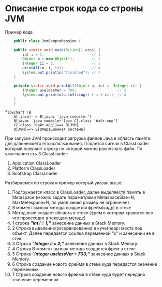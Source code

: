 # Описание строк кода со строны JVM

Пример кода:  

```java
    public class JvmComprehension {
    
    public static void main(String[] args) {
        int i = 1;                      // 1
        Object o = new Object();        // 2
        Integer ii = 2;                 // 3
        printAll(o, i, ii);             // 4
        System.out.println("finished"); // 7
    }

    private static void printAll(Object o, int i, Integer ii) {
        Integer uselessVar = 700;                   // 5
        System.out.println(o.toString() + i + ii);  // 6
    }
    }
```

```mermaid
flowchart TB  
    A[.java]--> B[javac 'java compiler']
    B[javac 'java compiler']==> C[.class 'байт-код']
    C[.class 'байт-код']==> D[JVM]
    D[JVM]==> E[Операционная система]
```

При запуске JVM происходит загрузка файлов Java в область памяти для 
дальнейшего его использования. Подается сигнал в ClassLoader который получает строку 
по которой можно распознать файл. По умолчанию сть 3 ClassLoader: 
1. Application ClassLoader
2. Platform ClassLoader
3. Bootstrap ClassLoader
  
Разбираемся по строкам пример который указан выше.
1. Подгружается класс в ClassLoader, далее выделяестя память в 
Metaspace (можно задать параметрами MetaspaceSize=N, MaxMetespace=N, по умолчанию размер не ограничен)
2. В момент вызова метода создается фрейм(кадр) в стеке
3. Метод main создает область в стеке (фрем в котором хранится все что происходит в текущем методе)
4. 1 строка ***"int i = 1;"*** занесение данных в Stack Memory.
5. 2 Строка выделение(резервирование) в куче(heap) места под объект. Далее
передается ссылка переменной "о" и занесении ее в стек.
6. 3 Строка ***"Integer ii = 2;"*** занесение данных в Stack Memory.
7. 4 Строка В момент вызова метода создается фрем в стеке.
8. 5 Строка ***"Integer uselessVar = 700;"*** занесение данных в Stack Memory.
9. 6 Строка создание нового фрейма в стеке куда передастся значение переменных.
10. 7 Строка создание нового фрейма в стеке куда будет передано значение переменной.



